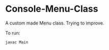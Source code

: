 # Console-Menu-Class

A custom made Menu class.
Trying to improve.

To run:
``` bash
javac Main
```
